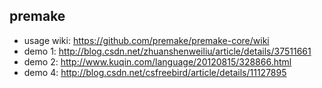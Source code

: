 ## premake
- usage wiki: https://github.com/premake/premake-core/wiki
- demo 1: http://blog.csdn.net/zhuanshenweiliu/article/details/37511661
- demo 2: http://www.kuqin.com/language/20120815/328866.html
- demo 4: http://blog.csdn.net/csfreebird/article/details/11127895
